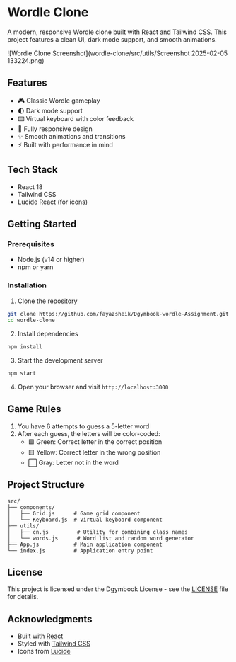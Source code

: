 # Wordle Clone

A modern, responsive Wordle clone built with React and Tailwind CSS. This project features a clean UI, dark mode support, and smooth animations.

![Wordle Clone Screenshot](wordle-clone/src/utils/Screenshot 2025-02-05 133224.png)

## Features

- 🎮 Classic Wordle gameplay
- 🌓 Dark mode support
- ⌨️ Virtual keyboard with color feedback
- 📱 Fully responsive design
- ✨ Smooth animations and transitions
- ⚡ Built with performance in mind

## Tech Stack

- React 18
- Tailwind CSS
- Lucide React (for icons)

## Getting Started

### Prerequisites

- Node.js (v14 or higher)
- npm or yarn

### Installation

1. Clone the repository

```bash
git clone https://github.com/fayazsheik/Dgymbook-wordle-Assignment.git
cd wordle-clone
```

2. Install dependencies

```bash
npm install
```

3. Start the development server

```bash
npm start
```

4. Open your browser and visit `http://localhost:3000`

## Game Rules

1. You have 6 attempts to guess a 5-letter word
2. After each guess, the letters will be color-coded:
   - 🟩 Green: Correct letter in the correct position
   - 🟨 Yellow: Correct letter in the wrong position
   - ⬜ Gray: Letter not in the word

## Project Structure

```
src/
├── components/
│   ├── Grid.js      # Game grid component
│   └── Keyboard.js  # Virtual keyboard component
├── utils/
│   ├── cn.js         # Utility for combining class names
│   └── words.js      # Word list and random word generator
├── App.js           # Main application component
└── index.js         # Application entry point
```

## License

This project is licensed under the Dgymbook License - see the [LICENSE](Dgymbook) file for details.

## Acknowledgments

- Built with [React](https://reactjs.org/)
- Styled with [Tailwind CSS](https://tailwindcss.com/)
- Icons from [Lucide](https://lucide.dev/)
